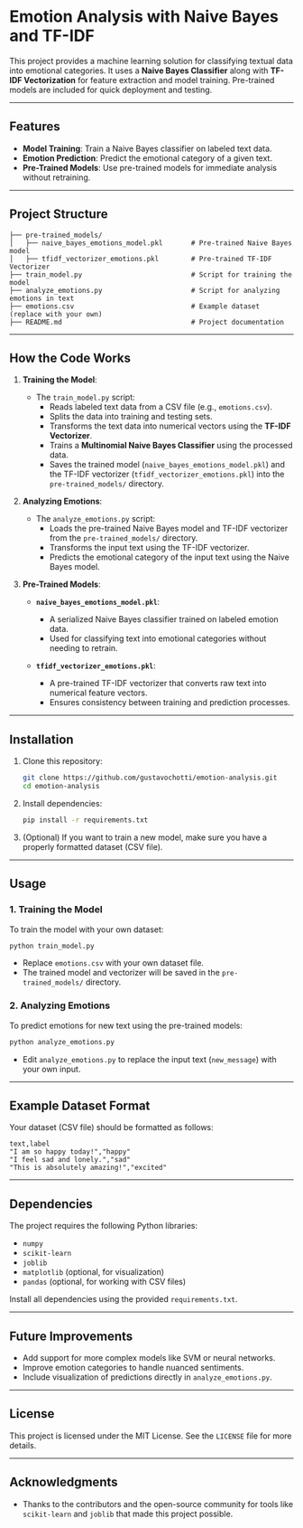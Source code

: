 
# Emotion Analysis with Naive Bayes and TF-IDF

This project provides a machine learning solution for classifying textual data into emotional categories. It uses a **Naive Bayes Classifier** along with **TF-IDF Vectorization** for feature extraction and model training. Pre-trained models are included for quick deployment and testing.

---

## Features

- **Model Training**: Train a Naive Bayes classifier on labeled text data.
- **Emotion Prediction**: Predict the emotional category of a given text.
- **Pre-Trained Models**: Use pre-trained models for immediate analysis without retraining.

---

## Project Structure

```
├── pre-trained_models/
│   ├── naive_bayes_emotions_model.pkl       # Pre-trained Naive Bayes model
│   ├── tfidf_vectorizer_emotions.pkl        # Pre-trained TF-IDF Vectorizer
├── train_model.py                           # Script for training the model
├── analyze_emotions.py                      # Script for analyzing emotions in text
├── emotions.csv                             # Example dataset (replace with your own)
├── README.md                                # Project documentation
```

---

## How the Code Works

1. **Training the Model**:
   - The `train_model.py` script:
     - Reads labeled text data from a CSV file (e.g., `emotions.csv`).
     - Splits the data into training and testing sets.
     - Transforms the text data into numerical vectors using the **TF-IDF Vectorizer**.
     - Trains a **Multinomial Naive Bayes Classifier** using the processed data.
     - Saves the trained model (`naive_bayes_emotions_model.pkl`) and the TF-IDF vectorizer (`tfidf_vectorizer_emotions.pkl`) into the `pre-trained_models/` directory.

2. **Analyzing Emotions**:
   - The `analyze_emotions.py` script:
     - Loads the pre-trained Naive Bayes model and TF-IDF vectorizer from the `pre-trained_models/` directory.
     - Transforms the input text using the TF-IDF vectorizer.
     - Predicts the emotional category of the input text using the Naive Bayes model.

3. **Pre-Trained Models**:
   - **`naive_bayes_emotions_model.pkl`**:
     - A serialized Naive Bayes classifier trained on labeled emotion data.
     - Used for classifying text into emotional categories without needing to retrain.

   - **`tfidf_vectorizer_emotions.pkl`**:
     - A pre-trained TF-IDF vectorizer that converts raw text into numerical feature vectors.
     - Ensures consistency between training and prediction processes.

---

## Installation

1. Clone this repository:
   ```bash
   git clone https://github.com/gustavochotti/emotion-analysis.git
   cd emotion-analysis
   ```

2. Install dependencies:
   ```bash
   pip install -r requirements.txt
   ```

3. (Optional) If you want to train a new model, make sure you have a properly formatted dataset (CSV file).

---

## Usage

### 1. Training the Model
To train the model with your own dataset:
```bash
python train_model.py
```
- Replace `emotions.csv` with your own dataset file.
- The trained model and vectorizer will be saved in the `pre-trained_models/` directory.

### 2. Analyzing Emotions
To predict emotions for new text using the pre-trained models:
```bash
python analyze_emotions.py
```
- Edit `analyze_emotions.py` to replace the input text (`new_message`) with your own input.

---

## Example Dataset Format
Your dataset (CSV file) should be formatted as follows:
```
text,label
"I am so happy today!","happy"
"I feel sad and lonely.","sad"
"This is absolutely amazing!","excited"
```

---

## Dependencies
The project requires the following Python libraries:
- `numpy`
- `scikit-learn`
- `joblib`
- `matplotlib` (optional, for visualization)
- `pandas` (optional, for working with CSV files)

Install all dependencies using the provided `requirements.txt`.

---

## Future Improvements
- Add support for more complex models like SVM or neural networks.
- Improve emotion categories to handle nuanced sentiments.
- Include visualization of predictions directly in `analyze_emotions.py`.

---

## License
This project is licensed under the MIT License. See the `LICENSE` file for more details.

---

## Acknowledgments
- Thanks to the contributors and the open-source community for tools like `scikit-learn` and `joblib` that made this project possible.
